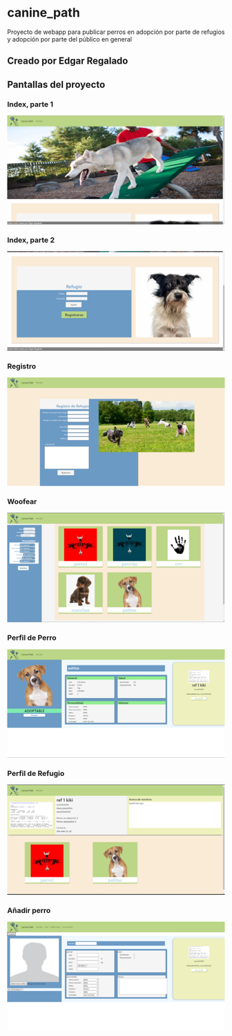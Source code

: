 # canine_path
Proyecto de webapp para publicar perros en adopción por parte de refugios y adopción por parte del público en general

## Creado por Edgar Regalado

## Pantallas del proyecto

### Index, parte 1
![](https://github.com/diespeso/canine_path/blob/main/public/img/pantallas/index_1.png)
### Index, parte 2 
![](https://github.com/diespeso/canine_path/blob/main/public/img/pantallas/index_2.png)
### Registro
![](https://github.com/diespeso/canine_path/blob/main/public/img/pantallas/registro.png)
### Woofear
![](https://github.com/diespeso/canine_path/blob/main/public/img/pantallas/woofear.png)
### Perfil de Perro
![](https://github.com/diespeso/canine_path/blob/main/public/img/pantallas/perfil_perro.png)
### Perfil de Refugio
![](https://github.com/diespeso/canine_path/blob/main/public/img/pantallas/perfil_refugio.png)
### Añadir perro
![](https://github.com/diespeso/canine_path/blob/main/public/img/pantallas/aniadir_perro.png)
